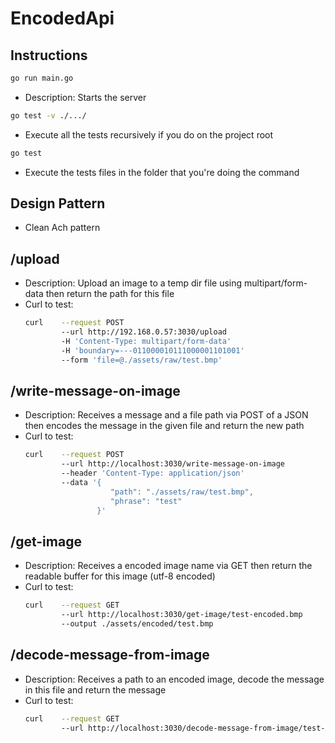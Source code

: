 # EncodedApi

## Instructions

```bash
go run main.go
```

- Description: Starts the server

```bash
go test -v ./.../
```

- Execute all the tests recursively if you do on the project root

```bash
go test
````

- Execute the tests files in the folder that you\'re doing the command

## Design Pattern

 - Clean Ach pattern
    
## /upload

  - Description: Upload an image to a temp dir file using multipart/form-data then return the path for this file
  - Curl to test:
    ```bash
    curl    --request POST
            --url http://192.168.0.57:3030/upload   
            -H 'Content-Type: multipart/form-data'   
            -H 'boundary=---011000010111000001101001' 
            --form 'file=@./assets/raw/test.bmp'
    ```


## /write-message-on-image
    
- Description: Receives a message and a file path via POST of a JSON then encodes the message in the given file and return the new path
- Curl to test: 
    ``` bash 
    curl    --request POST 
            --url http://localhost:3030/write-message-on-image 
            --header 'Content-Type: application/json' 
            --data '{
	                   "path": "./assets/raw/test.bmp",
	                   "phrase": "test"
                    }'
    ```

## /get-image
    
- Description: Receives a encoded image name via GET then return the readable buffer for this image (utf-8 encoded)
- Curl to test: 
    ```bash 
    curl    --request GET 
            --url http://localhost:3030/get-image/test-encoded.bmp 
            --output ./assets/encoded/test.bmp
    ```



## /decode-message-from-image

- Description: Receives a path to an encoded image, decode the message in this file and return the message
- Curl to test: 
    ```bash 
    curl    --request GET 
            --url http://localhost:3030/decode-message-from-image/test-encoded.bmp
    ```
